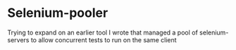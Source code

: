 Selenium-pooler
===============

Trying to expand on an earlier tool I wrote that managed a pool of selenium-servers to allow concurrent tests to run on the same client